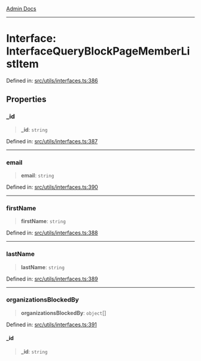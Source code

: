 [Admin Docs](/)

***

# Interface: InterfaceQueryBlockPageMemberListItem

Defined in: [src/utils/interfaces.ts:386](https://github.com/PalisadoesFoundation/talawa-admin/blob/main/src/utils/interfaces.ts#L386)

## Properties

### \_id

> **\_id**: `string`

Defined in: [src/utils/interfaces.ts:387](https://github.com/PalisadoesFoundation/talawa-admin/blob/main/src/utils/interfaces.ts#L387)

***

### email

> **email**: `string`

Defined in: [src/utils/interfaces.ts:390](https://github.com/PalisadoesFoundation/talawa-admin/blob/main/src/utils/interfaces.ts#L390)

***

### firstName

> **firstName**: `string`

Defined in: [src/utils/interfaces.ts:388](https://github.com/PalisadoesFoundation/talawa-admin/blob/main/src/utils/interfaces.ts#L388)

***

### lastName

> **lastName**: `string`

Defined in: [src/utils/interfaces.ts:389](https://github.com/PalisadoesFoundation/talawa-admin/blob/main/src/utils/interfaces.ts#L389)

***

### organizationsBlockedBy

> **organizationsBlockedBy**: `object`[]

Defined in: [src/utils/interfaces.ts:391](https://github.com/PalisadoesFoundation/talawa-admin/blob/main/src/utils/interfaces.ts#L391)

#### \_id

> **\_id**: `string`
